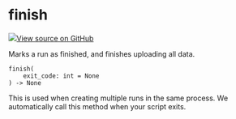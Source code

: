 # finish



[![](https://www.tensorflow.org/images/GitHub-Mark-32px.png)View source on GitHub](https://www.github.com/wandb/client/tree/v0.10.31.dev1/wandb/sdk/wandb_run.py#L2434-L2442)




Marks a run as finished, and finishes uploading all data.

<pre><code>finish(
    exit_code: int = None
) -> None</code></pre>




This is used when creating multiple runs in the same process.
We automatically call this method when your script exits.